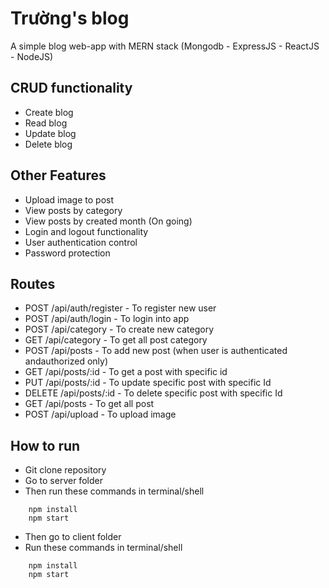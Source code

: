 # Trường's blog
 A simple blog web-app with MERN stack (Mongodb - ExpressJS - ReactJS - NodeJS)
## CRUD functionality
* Create blog
* Read blog
* Update blog
* Delete blog

## Other Features
* Upload image to post
* View posts by category
* View posts by created month (On going)
* Login and logout functionality
* User authentication control
* Password protection 


## Routes

- POST /api/auth/register - To register new user
- POST /api/auth/login - To login into app
- POST /api/category - To create new category
- GET /api/category - To get all post category
- POST /api/posts - To add new post (when user is authenticated andauthorized only)
- GET /api/posts/:id - To get a post with specific id
- PUT /api/posts/:id - To update specific post with specific Id
- DELETE /api/posts/:id - To delete specific post with specific Id
- GET /api/posts - To get all post
- POST /api/upload - To upload image

## How to run

- Git clone repository
- Go to server folder
- Then run these commands in terminal/shell
```npm
    npm install
    npm start
```
- Then go to client folder
- Run these commands in terminal/shell
```npm
    npm install
    npm start
```

